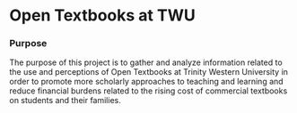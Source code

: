 # Open Textbooks at TWU

### Purpose

The purpose of this project is to gather and analyze information related to the use and perceptions of Open Textbooks at Trinity Western University in order to promote more scholarly approaches to teaching and learning and reduce financial burdens related to the rising cost of commercial textbooks on students and their families.

